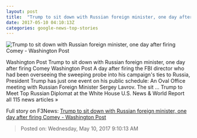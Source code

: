 ```yaml
---
layout: post
title:  "Trump to sit down with Russian foreign minister, one day after firing Comey - Washington Post"
date: 2017-05-10 04:10:13Z
categories: google-news-top-stories
---
```


![Trump to sit down with Russian foreign minister, one day after firing Comey - Washington Post](https://img.washingtonpost.com/rf/image_1484w/2010-2019/WashingtonPost/2017/04/12/Foreign/Images/AFP_NH64P.jpg)

Washington Post Trump to sit down with Russian foreign minister, one day after firing Comey Washington Post A day after firing the FBI director who had been overseeing the sweeping probe into his campaign's ties to Russia, President Trump has just one event on his public schedule: An Oval Office meeting with Russian Foreign Minister Sergey Lavrov. The sit ... Trump to Meet Top Russian Diplomat at the White House U.S. News & World Report all 115 news articles »


Full story on F3News: [Trump to sit down with Russian foreign minister, one day after firing Comey - Washington Post](http://www.f3nws.com/n/zAkNBG)

> Posted on: Wednesday, May 10, 2017 9:10:13 AM
